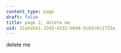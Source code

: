 ```yaml
---
content_type: page
draft: false
title: page 2, delete me
uid: 31a5a5e1-33d3-4232-bb94-5cb3c6c1725a
---
```

delete me
